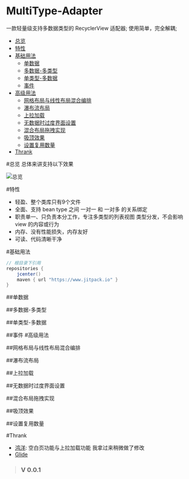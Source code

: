 # MultiType-Adapter
一款轻量级支持多数据类型的 RecyclerView 适配器; 使用简单，完全解耦;


- [总览](#总览)
- [特性](#特性)
- [基础用法](#基础用法)
    - [单数据](##单数据)
    - [多数据-多类型](##多数据-多类型)
    - [单类型-多数据](##单类型-多数据)
    - [事件](##事件)
- [高级用法](#高级用法)
    - [网格布局与线性布局混合编排](##网格布局与线性布局混合编排)
    - [瀑布流布局](##瀑布流布局)
    - [上拉加载](##上拉加载)
    - [无数据时过度界面设置](##无数据时过度界面设置)
    - [混合布局拖拽实现](##混合布局拖拽实现)
    - [吸顶效果](##吸顶效果)
    - [设置复用数量](##设置复用数量)
- [Thrank](#Thrank)

#总览
总体来讲支持以下效果

![总览](http://upload-images.jianshu.io/upload_images/1599843-8989704f86d75c2b.png?imageMogr2/auto-orient/strip%7CimageView2/2/w/1240)

#特性
- 轻盈、整个类库只有9个文件
- 全面、支持 bean type 之间 一对一 和 一对多 的关系绑定
- 职责单一、只负责本分工作，专注多类型的列表视图 类型分发，不会影响 view 的内容或行为
- 内存、没有性能损失，内存友好
- 可读、代码清晰干净

#基础用法
```groovy
// 根目录下引用
repositories {
    jcenter()
    maven { url "https://www.jitpack.io" }
}

```
##单数据

##多数据-多类型

##单类型-多数据

##事件
#高级用法

##网格布局与线性布局混合编排

##瀑布流布局

##上拉加载

##无数据时过度界面设置

##混合布局拖拽实现

##吸顶效果

##设置复用数量
    
#Thrank
- [鸿洋](https://github.com/hongyangAndroid/baseAdapter): 空白页功能与上拉加载功能 我拿过来稍微做了修改
- [Glide]()

> ###  V 0.0.1
>  

